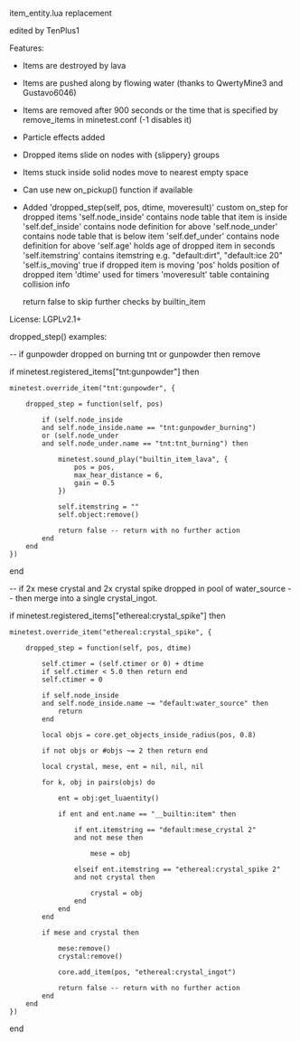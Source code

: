 item_entity.lua replacement

edited by TenPlus1

Features:
- Items are destroyed by lava
- Items are pushed along by flowing water (thanks to QwertyMine3 and Gustavo6046)
- Items are removed after 900 seconds or the time that is specified by
   remove_items in minetest.conf (-1 disables it)
- Particle effects added
- Dropped items slide on nodes with {slippery} groups
- Items stuck inside solid nodes move to nearest empty space
- Can use new on_pickup() function if available
- Added 'dropped_step(self, pos, dtime, moveresult)' custom on_step for dropped items
   'self.node_inside' contains node table that item is inside
   'self.def_inside' contains node definition for above
   'self.node_under' contains node table that is below item
   'self.def_under' contains node definition for above
   'self.age' holds age of dropped item in seconds
   'self.itemstring' contains itemstring e.g. "default:dirt", "default:ice 20"
   'self.is_moving' true if dropped item is moving
   'pos' holds position of dropped item
   'dtime' used for timers
   'moveresult' table containing collision info

   return false to skip further checks by builtin_item

License: LGPLv2.1+


dropped_step() examples:

-- if gunpowder dropped on burning tnt or gunpowder then remove

if minetest.registered_items["tnt:gunpowder"] then

	minetest.override_item("tnt:gunpowder", {

		dropped_step = function(self, pos)

			if (self.node_inside
			and self.node_inside.name == "tnt:gunpowder_burning")
			or (self.node_under
			and self.node_under.name == "tnt:tnt_burning") then

				minetest.sound_play("builtin_item_lava", {
					pos = pos,
					max_hear_distance = 6,
					gain = 0.5
				})

				self.itemstring = ""
				self.object:remove()

				return false -- return with no further action
			end
		end
	})
end


-- if 2x mese crystal and 2x crystal spike dropped in pool of water_source
-- then merge into a single crystal_ingot.

if minetest.registered_items["ethereal:crystal_spike"] then

	minetest.override_item("ethereal:crystal_spike", {

		dropped_step = function(self, pos, dtime)

			self.ctimer = (self.ctimer or 0) + dtime
			if self.ctimer < 5.0 then return end
			self.ctimer = 0

			if self.node_inside
			and self.node_inside.name ~= "default:water_source" then
				return
			end

			local objs = core.get_objects_inside_radius(pos, 0.8)

			if not objs or #objs ~= 2 then return end

			local crystal, mese, ent = nil, nil, nil

			for k, obj in pairs(objs) do

				ent = obj:get_luaentity()

				if ent and ent.name == "__builtin:item" then

					if ent.itemstring == "default:mese_crystal 2"
					and not mese then

						mese = obj

					elseif ent.itemstring == "ethereal:crystal_spike 2"
					and not crystal then

						crystal = obj
					end
				end
			end

			if mese and crystal then

				mese:remove()
				crystal:remove()

				core.add_item(pos, "ethereal:crystal_ingot")

				return false -- return with no further action
			end
		end
	})
end
